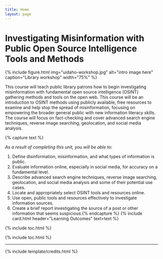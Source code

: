 ```yaml
---
title: Home
layout: page
---
```


# Investigating Misinformation with Public Open Source Intelligence Tools and Methods

{% include figure.html img="uidaho-workshop.jpg" alt="intro image here" caption="Library workshop" width="75%" %}


This course will teach public library patrons how to begin investigating misinformation with fundamental open source intelligence (OSINT) gathering methods and tools on the open web. This course will be an introduction to OSINT methods using publicly available, free resources to examine and help stop the spread of misinformation, focusing on empowering the broader general public with new information literacy skills. The course will focus on fact-checking and cover advanced search engine techniques, reverse image searching, geolocation, and social media analysis.

{% capture text %}

*As a result of completing this unit, you will be able to:*

1. Define disinformation, misinformation, and what types of information is public.
2. Evaluate information online, especially in social media, for accuracy on a fundamental level.
3. Describe advanced search engine techniques, reverse image searching, geolocation, and social media analysis and some of their potential use cases.
4. Locate and appropriately select OSINT tools and resources online.
5. Use open, public tools and resources effectively to investigate information sources.
6. Create a brief report investigating the source of a post or other information that seems suspicious.{% endcapture %} {% include card.html header="Learning Outcomes" text=text %}

{% include toc.html %}


{% include toc.html %}

------

{% include template/credits.html %}
